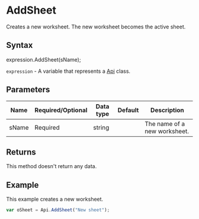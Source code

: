 # AddSheet

Creates a new worksheet. The new worksheet becomes the active sheet.

## Syntax

expression.AddSheet(sName);

`expression` - A variable that represents a [Api](../Api.md) class.

## Parameters

| **Name** | **Required/Optional** | **Data type** | **Default** | **Description** |
| ------------- | ------------- | ------------- | ------------- | ------------- |
| sName | Required | string |  | The name of a new worksheet. |

## Returns

This method doesn't return any data.

## Example

This example creates a new worksheet.

```javascript
var oSheet = Api.AddSheet("New sheet");
```
